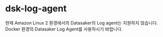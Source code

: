 # dsk-log-agent

현재 Amazon Linux 2 환경에서의 Datasaker의 Log agent는 지원하지 않습니다. Docker 환경의 Datasaker Log Agent를 사용하시기 바랍니다.
